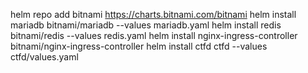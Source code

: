 helm repo add bitnami https://charts.bitnami.com/bitnami
helm install mariadb bitnami/mariadb --values mariadb.yaml
helm install redis bitnami/redis --values redis.yaml 
helm install nginx-ingress-controller bitnami/nginx-ingress-controller
helm install ctfd ctfd --values ctfd/values.yaml 
